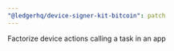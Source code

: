 ```yaml
---
"@ledgerhq/device-signer-kit-bitcoin": patch
---
```


Factorize device actions calling a task in an app
